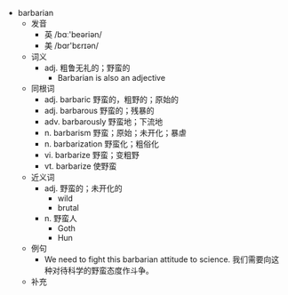 - barbarian
  - 发音
    - 英 /bɑː'beəriən/
    - 美 /bɑr'bɛrɪən/
  - 词义
    - adj. 粗鲁无礼的；野蛮的
      - Barbarian is also an adjective
  - 同根词
    - adj. barbaric 野蛮的，粗野的；原始的
    - adj. barbarous 野蛮的；残暴的
    - adv. barbarously 野蛮地；下流地
    - n. barbarism 野蛮；原始；未开化；暴虐
    - n. barbarization 野蛮化；粗俗化
    - vi. barbarize 野蛮；变粗野
    - vt. barbarize 使野蛮
  - 近义词
    - adj. 野蛮的；未开化的
      - wild
      - brutal
    - n. 野蛮人
      - Goth
      - Hun
  - 例句
    - We need to fight this barbarian attitude to science. 我们需要向这种对待科学的野蛮态度作斗争。
  - 补充